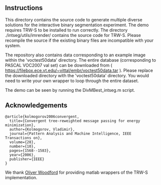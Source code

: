 ## Instructions

This directory contains the source code to generate multiple diverse solutions for the interactive binary segmentation experiment.
The demo requires TRW-S to be installed to run correctly. The directory ./intseg/utils/imrender/ contains the source code for TRW-S. Please recompile the source if the existing binary files are incompatible with your system.

The repository also contains data corresponding to an example image within the 'voctest50data' directory. The entire database (corresponding to PASCAL VOC2007 val set) can be downloaded from ( https://filebox.ece.vt.edu/~vittal/embr/voctest50data.tar ). Please replace the downloaded directory with the 'voctest50data' directory. You would need to write your own wrapper to loop through the entire dataset.

The demo can be seen by running the DivMBest_intseg.m script.

## Acknowledgements

    @article{kolmogorov2006convergent,
      title={Convergent tree-reweighted message passing for energy minimization},
      author={Kolmogorov, Vladimir},
      journal={Pattern Analysis and Machine Intelligence, IEEE Transactions on},
      volume={28},
      number={10},
      pages={1568--1583},
      year={2006},
      publisher={IEEE}
    }
    
We thank [Oliver Woodford](http://www.robots.ox.ac.uk/~ojw/) for providing matlab wrappers of the TRW-S implementation.
